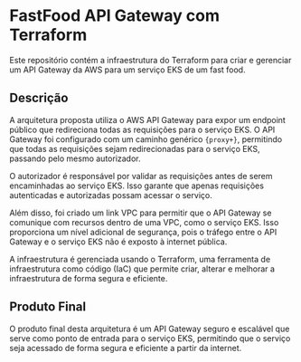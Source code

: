 # FastFood API Gateway com Terraform

Este repositório contém a infraestrutura do Terraform para criar e gerenciar um API Gateway da AWS para um serviço EKS de um fast food.

## Descrição

A arquitetura proposta utiliza o AWS API Gateway para expor um endpoint público que redireciona todas as requisições para o serviço EKS. O API Gateway foi configurado com um caminho genérico `{proxy+}`, permitindo que todas as requisições sejam redirecionadas para o serviço EKS, passando pelo mesmo autorizador.

O autorizador é responsável por validar as requisições antes de serem encaminhadas ao serviço EKS. Isso garante que apenas requisições autenticadas e autorizadas possam acessar o serviço.

Além disso, foi criado um link VPC para permitir que o API Gateway se comunique com recursos dentro de uma VPC, como o serviço EKS. Isso proporciona um nível adicional de segurança, pois o tráfego entre o API Gateway e o serviço EKS não é exposto à internet pública.

A infraestrutura é gerenciada usando o Terraform, uma ferramenta de infraestrutura como código (IaC) que permite criar, alterar e melhorar a infraestrutura de forma segura e eficiente.

## Produto Final

O produto final desta arquitetura é um API Gateway seguro e escalável que serve como ponto de entrada para o serviço EKS, permitindo que o serviço seja acessado de forma segura e eficiente a partir da internet.